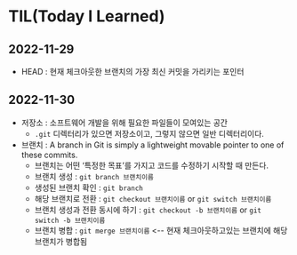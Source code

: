 # TIL(Today I Learned)
 
## 2022-11-29
- HEAD : 현재 체크아웃한 브랜치의 가장 최신 커밋을 가리키는 포인터

## 2022-11-30
- 저장소 : 소프트웨어 개발을 위해 필요한 파일들이 모여있는 공간
  - `.git` 디렉터리가 있으면 저장소이고, 그렇지 않으면 일반 디렉터리이다.
- 브랜치 : A branch in Git is simply a lightweight movable pointer to one of these commits.
  - 브랜치는 어떤 ‘특정한 목표’를 가지고 코드를 수정하기 시작할 때 만든다.
  - 브랜치 생성 : `git branch 브랜치이름`
  - 생성된 브랜치 확인 : `git branch`
  - 해당 브랜치로 전환 : `git checkout 브랜치이름` or `git switch 브랜치이름`
  - 브랜치 생성과 전환 동시에 하기 : `git checkout -b 브랜치이름` or `git switch -b 브랜치이름`
  - 브랜치 병합 : `git merge 브랜치이름` <-- 현재 체크아웃하고있는 브랜치에 해당 브랜치가 병합됨
